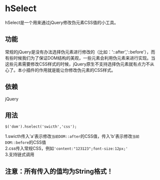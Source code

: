 # hSelect
hSelect是一个用来通过jQuery修改伪元素CSS值的小工具。

## 功能
常规的jQuery是没有办法选择伪元素进行修改的（比如：'::after','::before'），而有些时候我们为了保证DOM结构的美观，一些元素会利用伪元素来进行实现。当这些元素需要修改CSS样式的时候，jQuery原生不支持选择伪元素就有点力不从心了。本小插件的作用就是能让你修改伪元素的CSS样式。

## 依赖
jQuery

## 用法
`$('dom').hselect('swicth','css');`

1.swicth传入'a'表示修改`当前DOM::after`的CSS值，传入'b'表示修改`当前DOM::before`的CSS值    
2.css传入常规CSS，例如`'content:"123123";font-size:12px;'`    
3.支持链式调用

## 注意：所有传入的值均为String格式！
